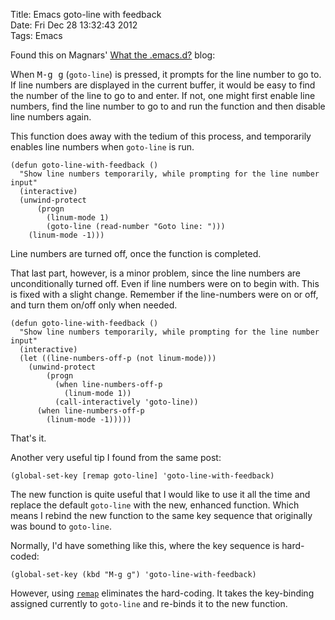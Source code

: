 Title: Emacs goto-line with feedback  
Date: Fri Dec 28 13:32:43 2012  
Tags: Emacs

Found this on Magnars'
[What the .emacs.d?](http://whattheemacsd.com/key-bindings.el-01.html)
blog:

When <kbd>M-g g</kbd> (`goto-line`) is pressed, it prompts for the
line number to go to. If line numbers are displayed in the current
buffer, it would be easy to find the number of the line to go to and
enter. If not, one might first enable line numbers, find the line
number to go to and run the function and then disable line numbers
again.

This function does away with the tedium of this process, and
temporarily enables line numbers when `goto-line` is run.

    (defun goto-line-with-feedback ()
      "Show line numbers temporarily, while prompting for the line number input"
      (interactive)
      (unwind-protect
          (progn
            (linum-mode 1)
            (goto-line (read-number "Goto line: ")))
        (linum-mode -1)))
        
Line numbers are turned off, once the function is completed.

That last part, however, is a minor problem, since the line numbers
are unconditionally turned off. Even if line numbers were on to begin
with. This is fixed with a slight change. Remember if the line-numbers
were on or off, and turn them on/off only when needed.

    (defun goto-line-with-feedback ()
      "Show line numbers temporarily, while prompting for the line number input"
      (interactive)
      (let ((line-numbers-off-p (not linum-mode)))
        (unwind-protect
            (progn
              (when line-numbers-off-p
                (linum-mode 1))
              (call-interactively 'goto-line))
          (when line-numbers-off-p
            (linum-mode -1)))))

That's it.

Another very useful tip I found from the same post:

    (global-set-key [remap goto-line] 'goto-line-with-feedback)

The new function is quite useful that I would like to use it all the
time and replace the default `goto-line` with the new, enhanced
function. Which means I rebind the new function to the same key
sequence that originally was bound to `goto-line`.

Normally, I'd have something like this, where the key sequence is
hard-coded:

    (global-set-key (kbd "M-g g") 'goto-line-with-feedback)

However, using
[`remap`](https://www.gnu.org/software/emacs/manual/html_node/elisp/Remapping-Commands.html)
eliminates the hard-coding. It takes the key-binding assigned
currently to `goto-line` and re-binds it to the new function.

